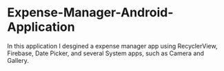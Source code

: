 # Expense-Manager-Android-Application

In this application I desgined a expense manager app using RecyclerView, Firebase, Date Picker, and several System apps, such as
Camera and Gallery.


